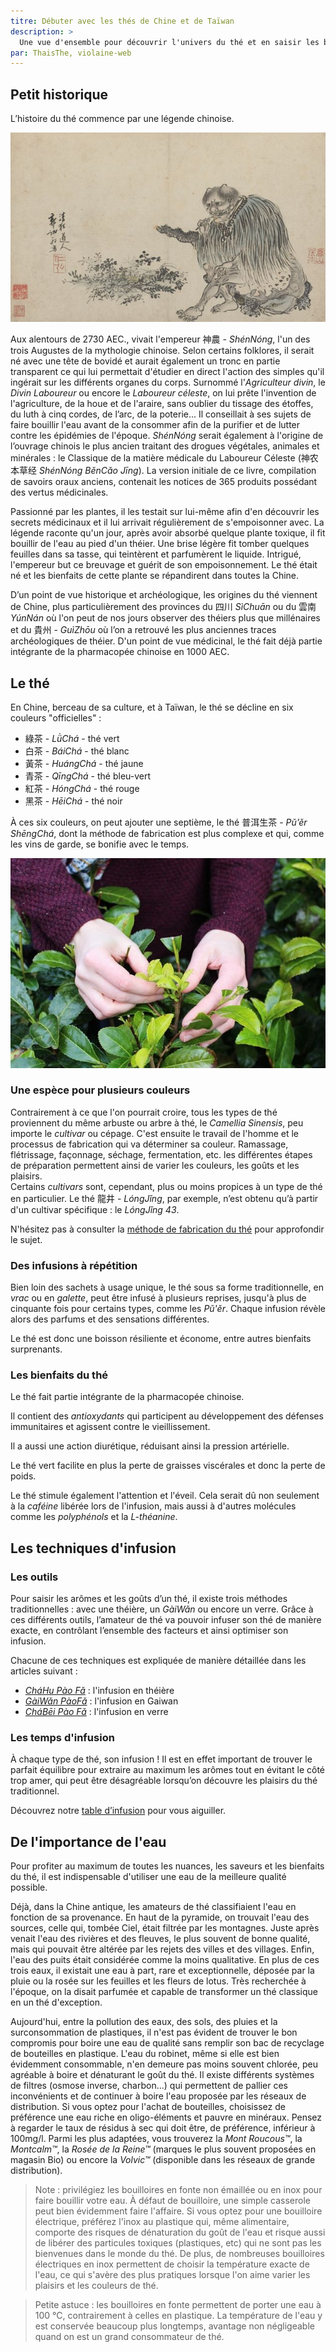 ```yaml
---
titre: Débuter avec les thés de Chine et de Taïwan
description: >
  Une vue d'ensemble pour découvrir l'univers du thé et en saisir les bases pratiques 
par: ThaisThe, violaine-web
---
```

<!-- À nos thés

Mettre l’eau à bouillir, choisir son compagnon de voyage en fonction de l’heure, de son humeur, de son envie... Placer quelques pincées de feuilles, verser l’eau, compter, se concentrer sur la danse du temps qui égrène les secondes, comme une méditation fugace, laisser passer les pensées. Servir, s’asseoir, fermer les yeux, déguster et se laisser transporter par les arômes et les parfums qui, à chaque gorgée, racontent une nouvelle histoire.

Un peu d’eau, quelques feuilles, un monde insoupçonné qui s’offre en toute simplicit[h]é...
-->
## Petit historique

L’histoire du thé commence par une légende chinoise. 

![Shennong](/assets/media/debuter_shennong.jpg)

Aux alentours de 2730 AEC., vivait l'empereur 神農 - *ShénNóng*, l'un des trois Augustes de la mythologie chinoise. Selon certains folklores, il serait né avec une tête de bovidé et aurait également un tronc en partie transparent ce qui lui permettait d'étudier en direct l'action des simples qu'il ingérait sur les différents organes du corps. Surnommé l'*Agriculteur divin*, le *Divin Laboureur* ou encore le *Laboureur céleste*, on lui prête l'invention de l'agriculture, de la houe et de l'araire, sans oublier du tissage des étoffes, du luth à cinq cordes, de l’arc, de la poterie... Il conseillait à ses sujets de faire bouillir l'eau avant de la consommer afin de la purifier et de lutter contre les épidémies de l'époque. *ShénNóng* serait également à l'origine de l’ouvrage chinois le plus ancien traitant des drogues végétales, animales et minérales : le Classique de la matière médicale du Laboureur Céleste (神农本草经 *ShénNóng BěnCǎo Jīng*). La version initiale de ce livre, compilation de savoirs oraux anciens, contenait les notices de 365 produits possédant des vertus médicinales. 

Passionné par les plantes, il les testait sur lui-même afin d'en découvrir les secrets médicinaux et il lui arrivait régulièrement de s'empoisonner avec. La légende raconte qu'un jour, après avoir absorbé quelque plante toxique, il fit bouillir de l'eau au pied d'un théier. Une brise légère fit tomber quelques feuilles dans sa tasse, qui teintèrent et parfumèrent le liquide. Intrigué, l'empereur but ce breuvage et guérit de son empoisonnement. Le thé était né et les bienfaits de cette plante se répandirent dans toutes la Chine.

D’un point de vue historique et archéologique, les origines du thé viennent de Chine, plus particulièrement des provinces du 四川 _SìChuān_ ou du 雲南 _YúnNán_ où l'on peut de nos jours observer des théiers plus que millénaires et du 貴州 - _GuìZhōu_ où l’on a retrouvé les plus anciennes traces archéologiques de théier. D'un point de vue médicinal, le thé fait déjà partie intégrante de la pharmacopée chinoise en 1000 AEC.

## Le thé

En Chine, berceau de sa culture, et à Taïwan, le thé se décline en six couleurs "officielles" :
- 綠茶 - *LǜChá* - thé vert
- 白茶 - *BáiChá* - thé blanc
- 黃茶 - *HuángChá* - thé jaune
- 青茶 - *QīngChá* - thé bleu-vert
- 紅茶 - *HóngChá* - thé rouge
- 黑茶 - *HēiChá* - thé noir

À ces six couleurs, on peut ajouter une septième, le thé 普洱生茶 - *Pǔ’ěr ShēngChá*, dont la méthode de fabrication est plus complexe et qui, comme les vins de garde, se bonifie avec le temps. 

![Le thé](/assets/media/debuter_cueillette.jpg)

### Une espèce pour plusieurs couleurs 

Contrairement à ce que l'on pourrait croire, tous les types de thé proviennent du même arbuste ou arbre à thé, le *Camellia Sinensis*, peu importe le *cultivar* ou cépage. C'est ensuite le travail de l'homme et le processus de fabrication qui va déterminer sa couleur. Ramassage, flétrissage, façonnage, séchage, fermentation, etc. les différentes étapes de préparation permettent ainsi de varier les couleurs, les goûts et les plaisirs.  
Certains _cultivars_ sont, cependant, plus ou moins propices à un type de thé en particulier. Le thé 龍井 - _LóngJǐng_, par exemple, n’est obtenu qu’à partir d'un cultivar spécifique : le *LóngJǐng 43*.

N'hésitez pas à consulter la [méthode de fabrication du thé](/intermediaire/processus-de-fabrication-du-the.html) pour approfondir le sujet.

### Des infusions à répétition 

Bien loin des sachets à usage unique, le thé sous sa forme traditionnelle, en *vrac* ou en *galette*, peut être infusé à plusieurs reprises, jusqu'à plus de cinquante fois pour certains types, comme les _Pǔ'ěr_. Chaque infusion révèle alors des parfums et des sensations différentes.   
   
Le thé est donc une boisson résiliente et économe, entre autres bienfaits surprenants. 

### Les bienfaits du thé

Le thé fait partie intégrante de la pharmacopée chinoise.

Il contient des *antioxydants* qui participent au développement des défenses immunitaires et agissent contre le vieillissement. 

Il a aussi une action diurétique, réduisant ainsi la pression artérielle. 

Le thé vert facilite en plus la perte de graisses viscérales et donc la perte de poids.

Le thé stimule également l'attention et l'éveil. Cela serait dû non seulement à la *caféine* libérée lors de l'infusion, mais aussi à d'autres molécules comme les *polyphénols* et la *L-théanine*.

## Les techniques d'infusion

### Les outils

Pour saisir les arômes et les goûts d’un thé, il existe trois méthodes traditionnelles : avec une théière, un *GàiWǎn* ou encore un verre. 
Grâce à ces différents outils, l’amateur de thé va pouvoir infuser son thé de manière exacte, en contrôlant l’ensemble des facteurs et ainsi optimiser son infusion. 

Chacune de ces techniques est expliquée de manière détaillée dans les articles suivant : 

- [_CháHu Pào Fǎ_](../intermediaire/gong-fu-cha-pao-fa/)  : l'infusion en théière
- [_GàiWǎn PàoFǎ_](../intermediaire/gai-wan-pao-fa) : l'infusion en Gaiwan
- [_CháBēi Pào Fǎ_](../intermediaire/cha-bei-pao-fa/) : l'infusion en verre
### Les temps d'infusion

À chaque type de thé, son infusion ! Il est en effet important de trouver le parfait équilibre pour extraire au maximum les arômes tout en évitant le côté trop amer, qui peut être désagréable lorsqu’on découvre les plaisirs du thé traditionnel. 

Découvrez notre [table d’infusion](./table-d-infusion) pour vous aiguiller. 
## De l'importance de l'eau

Pour profiter au maximum de toutes les nuances, les saveurs et les bienfaits du thé, il est indispensable d'utiliser une eau de la meilleure qualité possible.

Déjà, dans la Chine antique, les amateurs de thé classifiaient l'eau en fonction de sa provenance. En haut de la pyramide, on trouvait l'eau des sources, celle qui, tombée Ciel, était filtrée par les montagnes. Juste après venait l'eau des rivières et des fleuves, le plus souvent de bonne qualité, mais qui pouvait être altérée par les rejets des villes et des villages. Enfin, l'eau des puits était considérée comme la moins qualitative. En plus de ces trois eaux, il existait une eau à part, rare et exceptionnelle, déposée par la pluie ou la rosée sur les feuilles et les fleurs de lotus. Très recherchée à l'époque, on la disait parfumée et capable de transformer un thé classique en un thé d'exception. 

Aujourd'hui, entre la pollution des eaux, des sols, des pluies et la surconsommation de plastiques, il n'est pas évident de trouver le bon compromis pour boire une eau de qualité sans remplir son bac de recyclage de bouteilles en plastique. L'eau du robinet, même si elle est bien évidemment consommable, n'en demeure pas moins souvent chlorée, peu agréable à boire et dénaturant le goût du thé. Il existe différents systèmes de filtres (osmose inverse, charbon...) qui permettent de pallier ces inconvénients et de continuer à boire l'eau proposée par les réseaux de distribution. Si vous optez pour l'achat de bouteilles, choisissez de préférence une eau riche en oligo-éléments et pauvre en minéraux. Pensez à regarder le taux de résidus à sec qui doit être, de préférence, inférieur à 100mg/l. Parmi les plus adaptées, vous trouverez la *Mont Roucous™*, la *Montcalm™*, la *Rosée de la Reine™* (marques le plus souvent proposées en magasin Bio) ou encore la *Volvic™* (disponible dans les réseaux de grande distribution).

> Note : privilégiez les bouilloires en fonte non émaillée ou en inox pour faire bouillir votre eau. À défaut de bouilloire, une simple casserole peut bien évidemment faire l'affaire. Si vous optez pour une bouilloire électrique, préférez l'inox au plastique qui, même alimentaire, comporte des risques de dénaturation du goût de l'eau et risque aussi de libérer des particules toxiques (plastiques, etc) qui ne sont pas les bienvenues dans le monde du thé. De plus, de nombreuses bouilloires électriques en inox permettent de choisir la température exacte de l'eau, ce qui s'avère des plus pratiques lorsque l'on aime varier les plaisirs et les couleurs de thé. 

> Petite astuce : les bouilloires en fonte permettent de porter une eau à 100 °C, contrairement à celles en plastique. La température de l'eau y est conservée beaucoup plus longtemps, avantage non négligeable quand on est un grand consommateur de thé. 
